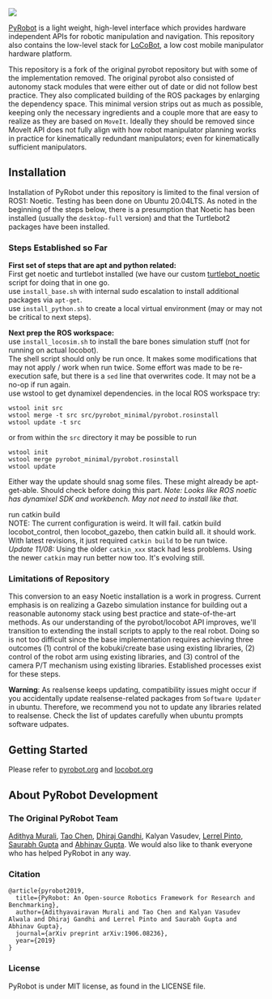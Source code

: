 <a href="https://www.pyrobot.org/"><img class="doc_vid" src="docs/website/website/static/img/pyrobot.svg"></a>

[PyRobot](https://www.pyrobot.org/) is a light weight, high-level interface which provides hardware independent APIs for robotic manipulation and navigation. This repository also contains the low-level stack for [LoCoBot](http://locobot.org), a low cost mobile manipulator hardware platform.

This repository is a fork of the original pyrobot repository but with some of the implementation removed.  The original pyrobot also consisted of autonomy stack modules that were either out of date or did not follow best practice.  They also complicated building of the ROS packages by enlarging the dependency space.  This minimal version strips out as much as possible, keeping only the necessary ingredients and a couple more that are easy to realize as they are based on `MoveIt`.  Ideally they should be removed  since MoveIt API does not fully align with how robot manipulator planning works in practice for kinematically redundant manipulators; even for kinematically sufficient manipulators.


## Installation

Installation of PyRobot under this repository is limited to the final version of ROS1: Noetic.  Testing has been done on Ubuntu 20.04LTS.  As noted in the beginning of the steps below, there is a presumption that Noetic has been installed (usually the `desktop-full` version) and that the Turtlebot2 packages have been installed.  

### Steps Established so Far

**First set of steps that are apt and python related:**<BR>
First get noetic and turtlebot installed (we have our custom [turtlebot_noetic](https://github.com/ivaROS/noetic_turtlebot) script for doing that in one go.<BR>
use `install_base.sh` with internal sudo escalation to install additional packages via `apt-get`. <BR>
use `install_python.sh` to create a local virtual environment (may or may not be critical to next steps). <BR>

**Next prep the ROS workspace:**<BR>
use `install_locosim.sh` to install the bare bones simulation stuff (not for running on actual locobot). <BR>
The shell script should only be run once.  It makes some modifications that may not apply / work when run twice. Some effort was made to be re-execution safe, but there is a `sed` line that overwrites code. It may not be a no-op if run again. <BR>
use wstool to get dynamixel dependencies. in the local ROS workspace try: <BR>
```
wstool init src 
wstool merge -t src src/pyrobot_minimal/pyrobot.rosinstall
wstool update -t src
```
or from within the `src` directory it may be possible to run
```
wstool init 
wstool merge pyrobot_minimal/pyrobot.rosinstall
wstool update 
```
Either way the update should snag some files.  These might already be apt-get-able.  Should check before doing this part. _Note: Looks like ROS noetic has dynamixel SDK and workbench. May not need to install like that._

run catkin build <BR>
NOTE:  The current configuration is weird.  It will fail.  catkin build locobot_control, then locobot_gazebo, then catkin build all. it should work. <BR>
With latest revisions, it just required `catkin build` to be run twice. <BR>
_Update 11/08:_ Using the older `catkin_xxx` stack had less problems.  Using the newer `catkin` may run better now too. It's evolving still. <BR>


### Limitations of Repository

This conversion to an easy Noetic installation is a work in progress.  Current emphasis is on realizing a Gazebo simulation instance for building out a reasonable autonomy stack using best practice and state-of-the-art methods.  As our understanding of the pyrobot/locobot API improves, we'll transition to extending the install scripts to apply to the real robot.  Doing so is not too difficult since the base implementation requires achieving three outcomes (1) control of the kobuki/create base using existing libraries, (2) control of the robot arm using existing libraries, and (3) control of the camera P/T mechanism using existing libraries.  Established processes exist for these steps.

**Warning**: As realsense keeps updating, compatibility issues might occur if you accidentally update
realsense-related packages from `Software Updater` in ubuntu. Therefore, we recommend you not to update
any libraries related to realsense. Check the list of updates carefully when ubuntu prompts software udpates.

## Getting Started
Please refer to [pyrobot.org](https://pyrobot.org/) and [locobot.org](http://locobot.org)

## About PyRobot Development
### The Original PyRobot Team

[Adithya Murali](http://adithyamurali.com/), [Tao Chen](https://taochenshh.github.io), [Dhiraj Gandhi](http://www.cs.cmu.edu/~dgandhi/), Kalyan Vasudev, [Lerrel Pinto](http://www.cs.cmu.edu/~lerrelp/), [Saurabh Gupta](http://saurabhg.web.illinois.edu) and [Abhinav Gupta](http://www.cs.cmu.edu/~abhinavg/). We would also like to thank everyone who has helped PyRobot in any way.

### Citation
```
@article{pyrobot2019,
  title={PyRobot: An Open-source Robotics Framework for Research and Benchmarking},
  author={Adithyavairavan Murali and Tao Chen and Kalyan Vasudev Alwala and Dhiraj Gandhi and Lerrel Pinto and Saurabh Gupta and Abhinav Gupta},
  journal={arXiv preprint arXiv:1906.08236},
  year={2019}
}
```
### License
PyRobot is under MIT license, as found in the LICENSE file.
